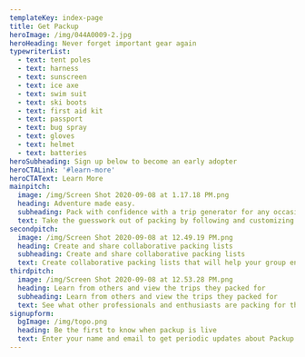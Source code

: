 ```yaml
---
templateKey: index-page
title: Get Packup
heroImage: /img/044A0009-2.jpg
heroHeading: Never forget important gear again
typewriterList:
  - text: tent poles
  - text: harness
  - text: sunscreen
  - text: ice axe
  - text: swim suit
  - text: ski boots
  - text: first aid kit
  - text: passport
  - text: bug spray
  - text: gloves
  - text: helmet
  - text: batteries
heroSubheading: Sign up below to become an early adopter
heroCTALink: '#learn-more'
heroCTAText: Learn More
mainpitch:
  image: /img/Screen Shot 2020-09-08 at 1.17.18 PM.png
  heading: Adventure made easy.
  subheading: Pack with confidence with a trip generator for any occasion
  text: Take the guesswork out of packing by following and customizing comprehensive packing lists that are tailored to your excursion type, making sure you have everything necessary for what you’re doing and where you're staying.
secondpitch:
  image: /img/Screen Shot 2020-09-08 at 12.49.19 PM.png
  heading: Create and share collaborative packing lists
  subheading: Create and share collaborative packing lists
  text: Create collaborative packing lists that will help your group ensure everyone has their share of essential items, and that nothing gets left behind (or double packed).
thirdpitch:
  image: /img/Screen Shot 2020-09-08 at 12.53.28 PM.png
  heading: Learn from others and view the trips they packed for
  subheading: Learn from others and view the trips they packed for
  text: See what other professionals and enthusiasts are packing for their excursions, improving and refining your own personal packing lists.
signupform:
  bgImage: /img/topo.png
  heading: Be the first to know when packup is live
  text: Enter your name and email to get periodic updates about Packup
---
```

